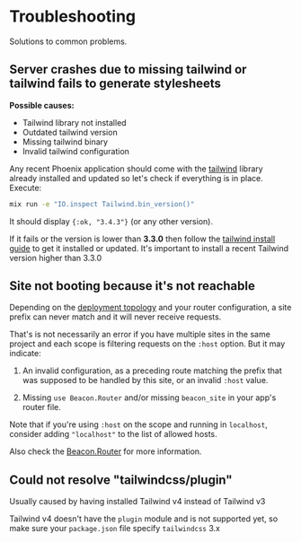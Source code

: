 # Troubleshooting

Solutions to common problems.

## Server crashes due to missing tailwind or tailwind fails to generate stylesheets

**Possible causes:**
- Tailwind library not installed
- Outdated tailwind version
- Missing tailwind binary
- Invalid tailwind configuration

Any recent Phoenix application should come with the [tailwind](https://hex.pm/packages/tailwind) library already installed and updated
so let's check if everything is in place. Execute:

```sh
mix run -e "IO.inspect Tailwind.bin_version()"
```

It should display `{:ok, "3.4.3"}` (or any other version).

If it fails or the version is lower than **3.3.0** then follow the [tailwind install guide](https://github.com/phoenixframework/tailwind?tab=readme-ov-file#installation)
to get it installed or updated. It's important to install a recent Tailwind version higher than 3.3.0

## Site not booting because it's not reachable

Depending on the [deployment topology](https://hexdocs.pm/beacon/deployment-topologies.html) and your router configuration,
a site prefix can never match and it will never receive requests.

That's is not necessarily an error if you have multiple sites in the same project
and each scope is filtering requests on the `:host` option.
But it may indicate:

1. An invalid configuration, as a preceding route matching the prefix
that was supposed to be handled by this site, or an invalid `:host` value.

2. Missing `use Beacon.Router` and/or missing `beacon_site` in your
app's router file.

Note that if you're using `:host` on the scope and running in `localhost`,
consider adding `"localhost"` to the list of allowed hosts.

Also check the [Beacon.Router](https://hexdocs.pm/beacon/Beacon.Router.html) for more information.

## Could not resolve "tailwindcss/plugin"

Usually caused by having installed Tailwind v4 instead of Tailwind v3

Tailwind v4 doesn't have the `plugin` module and is not supported yet,
so make sure your `package.json` file specify `tailwindcss` 3.x

